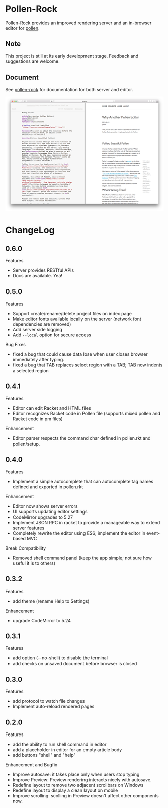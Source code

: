# Pollen-Rock

Pollen-Rock provides an improved rendering server and an in-browser editor for
[pollen](http://docs.racket-lang.org/pollen/).

## Note

This project is still at its early development stage. Feedback and
suggestions are welcome.

## Document

See [pollen-rock](https://docs.racket-lang.org/pollen-rock/) for documentation for both server and editor.

![pollen-rock editor](./pollen-rock/scribblings/images/side-by-side.png?raw=true "pollen-rockk editor")


# ChangeLog
## 0.6.0
Features
 - Server provides RESTful APIs
 - Docs are available. Yea!

## 0.5.0
Features
 - Support create/rename/delete project files on index page
 - Make editor fonts available locally on the server (network font dependencies are removed)
 - Add server side logging
 - Add `--local` option for secure access

Bug Fixes
 - fixed a bug that could cause data lose when user closes browser immediately after typing.
 - fixed a bug that TAB replaces select region with a TAB; TAB now indents a selected region

## 0.4.1
Features

 - Editor can edit Racket and HTML files
 - Editor recognizes Racket code in Pollen file (supports mixed pollen and Racket code in pm files)

Enhancement

 - Editor parser respects the command char defined in pollen.rkt and pollen/setup.


## 0.4.0
Features

 - Implement a simple autocomplete that can autocomplete tag names defined and exported in pollen.rkt

Enhancement

 - Editor now shows server errors
 - UI supports updating editor settings
 - CodeMirror upgrades to 5.27
 - Implement JSON RPC in racket to provide a manageable way to extend server features
 - Completely rewrite the editor using ES6; implement the editor in event-based MVC

Break Compatibility

 - Removed shell command panel (keep the app simple; not sure how useful it is to others)

## 0.3.2

Features

 - add theme (rename Help to Settings)

Enhancement

 - upgrade CodeMirror to 5.24

## 0.3.1

Features

 - add option (--no-shell) to disable the terminal
 - add checks on unsaved document before browser is closed

## 0.3.0

Features

 - add protocol to watch file changes
 - Implement auto-reload rendered pages

## 0.2.0

Features

- add the ability to run shell command in editor
- add a placeholder in editor for an empty article body
- add buttons "shell" and "help"

Enhancement and Bugfix

- Improve autosave: it takes place only when users stop typing
- Improve Preview: Preview rendering interacts nicely with autosave.
- Redefine layout to remove two adjacent scrollbars on Windows
- Redefine layout to display a clean layout on mobile
- Improve scrolling: scolling in Preview doesn't affect other
  components now.
